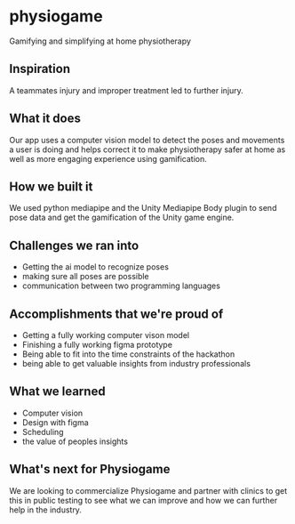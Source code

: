 # physiogame
Gamifying and simplifying at home physiotherapy

## Inspiration
A teammates injury and improper treatment led to further injury. 

## What it does
Our app uses a computer vision model to detect the poses and movements a user is doing and helps correct it to make physiotherapy safer at home as well as more engaging experience using gamification. 

## How we built it
We used python mediapipe and the Unity Mediapipe Body plugin to send pose data and get the gamification of the Unity game engine. 

## Challenges we ran into
- Getting the ai model to recognize poses
- making sure all poses are possible
- communication between two programming languages

## Accomplishments that we're proud of
- Getting a fully working computer vison model
- Finishing a fully working figma prototype
- Being able to fit into the time constraints of the hackathon
- being able to get valuable insights from industry professionals

## What we learned
- Computer vision
- Design with figma
- Scheduling
- the value of peoples insights

## What's next for Physiogame
We are looking to commercialize Physiogame and partner with clinics to get this in public testing to see what we can improve and how we can further help in the industry. 
